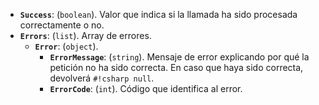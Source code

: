 - **``Success``**: (``boolean``). Valor que indica si la llamada ha sido procesada correctamente o no.
- **``Errors``**: (`list`). Array de errores.
    - **`Error`**: (`object`).
        - **``ErrorMessage``**: (`string`). Mensaje de error explicando por qué la petición no ha sido correcta. En caso que haya sido correcta, devolverá `#!csharp null`.
        - **``ErrorCode``**: (`int`). Código que identifica al error.
